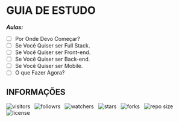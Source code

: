 # GUIA DE ESTUDO

***Aulas:***

- [ ] Por Onde Devo Começar?
- [ ] Se Você Quiser ser Full Stack.
- [ ] Se Você Quiser ser Front-end.
- [ ] Se Você Quiser ser Back-end.
- [ ] Se Você Quiser ser Mobile.
- [ ] O que Fazer Agora?

## INFORMAÇÕES

![visitors](https://visitor-badge.glitch.me/badge?page_id=Devsgeeknerd.guia-de-estudo-orientacao "Total de Visitas")
&nbsp;
![followrs](https://img.shields.io/github/followers/Devsgeeknerd?style=social "Total de Seguidores")
&nbsp;
![watchers](https://img.shields.io/github/watchers/Devsgeeknerd/guia-de-estudo-orientacao?style=social "Total de Observadores")
&nbsp;
![stars](https://img.shields.io/github/stars/Devsgeeknerd/guia-de-estudo-orientacao?style=social "Total de Estrelas Recebidas")
&nbsp;
![forks](https://img.shields.io/github/forks/Devsgeeknerd/guia-de-estudo-orientacao?style=social "Total de Forks")
&nbsp;
![repo size](https://img.shields.io/github/repo-size/Devsgeeknerd/guia-de-estudo-orientacao?style=social "Tamanho do Repositório")
&nbsp;
![license](https://img.shields.io/github/license/Devsgeeknerd/guia-de-estudo-orientacao?style=social "Licença do Repositório")

